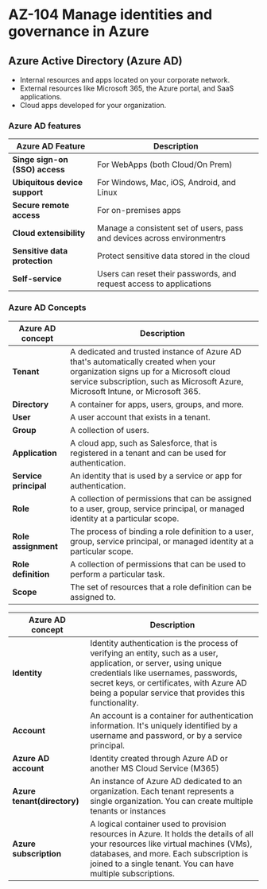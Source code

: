 # AZ-104 Manage identities and governance in Azure

## Azure Active Directory (Azure AD)
- Internal resources and apps located on your corporate network.
- External resources like Microsoft 365, the Azure portal, and SaaS applications.
- Cloud apps developed for your organization.

### Azure AD features
| Azure AD Feature | Description |
| --- | --- |   
| **Singe sign-on (SSO) access** | For WebApps (both Cloud/On Prem) |
| **Ubiquitous device support** | For Windows, Mac, iOS, Android, and Linux |
| **Secure remote access** | For on-premises apps |
| **Cloud extensibility** | Manage a consistent set of users, pass and devices across environmentrs | 
| **Sensitive data protection** | Protect sensitive data stored in the cloud |
| **Self-service** | Users can reset their passwords, and request access to applications |

### Azure AD Concepts
| **Azure AD concept** | **Description** |
| --- | --- |
| **Tenant** | A dedicated and trusted instance of Azure AD that's automatically created when your organization signs up for a Microsoft cloud service subscription, such as Microsoft Azure, Microsoft Intune, or Microsoft 365. |
| **Directory** | A container for apps, users, groups, and more. |
| **User** | A user account that exists in a tenant. |
| **Group** | A collection of users. |
| **Application** | A cloud app, such as Salesforce, that is registered in a tenant and can be used for authentication. |
| **Service principal** | An identity that is used by a service or app for authentication. |
| **Role** | A collection of permissions that can be assigned to a user, group, service principal, or managed identity at a particular scope. |
| **Role assignment** | The process of binding a role definition to a user, group, service principal, or managed identity at a particular scope. |
| **Role definition** | A collection of permissions that can be used to perform a particular task. |
| **Scope** | The set of resources that a role definition can be assigned to. |


| **Azure AD concept** | **Description** |
| --- | --- |
| **Identity** | Identity authentication is the process of verifying an entity, such as a user, application, or server, using unique credentials like usernames, passwords, secret keys, or certificates, with Azure AD being a popular service that provides this functionality. |
| **Account** | An account is a container for authentication information. It's uniquely identified by a username and password, or by a service principal. | 
| **Azure AD account** | Identity created through Azure AD or another MS Cloud Service (M365) |
| **Azure tenant(directory)** | An instance of Azure AD dedicated to an organization. Each tenant represents a single organization. You can create multiple tenants or instances |
| **Azure subscription** | A logical container used to provision resources in Azure. It holds the details of all your resources like virtual machines (VMs), databases, and more. Each subscription is joined to a single tenant. You can have multiple subscriptions. |

